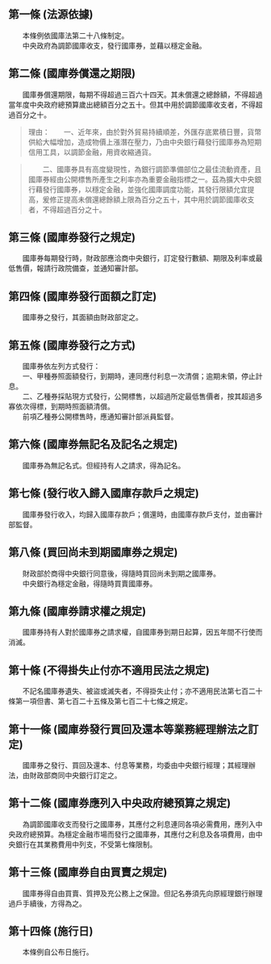 第一條 (法源依據)
-----------------
　　本條例依國庫法第二十八條制定。  
　　中央政府為調節國庫收支，發行國庫券，並藉以穩定金融。  


第二條 (國庫券償還之期限)
-------------------------
　　國庫券償還期限，每期不得超過三百六十四天。其未償還之總餘額，不得超過當年度中央政府總預算歲出總額百分之五十。但其中用於調節國庫收支者，不得超過百分之十。  
> 理由：　　一、近年來，由於對外貿易持續順差，外匯存底累積日豐，貨幣供給大幅增加，造成物價上漲潛在壓力，乃由中央銀行藉發行國庫券為短期信用工具，以調節金融，用資收縮通貨。

> 　　二、國庫券具有高度變現性，為銀行調節準備部位之最佳流動資產，且國庫券經由公開標售所產生之利率亦為重要金融指標之一。茲為擴大中央銀行藉發行國庫券，以穩定金融，並強化國庫調度功能，其發行限額允宜提高，爰修正提高未償還總餘額上限為百分之五十，其中用於調節國庫收支者，不得超過百分之十。



第三條 (國庫券發行之規定)
-------------------------
　　國庫券每期發行時，財政部應洽商中央銀行，訂定發行數額、期限及利率或最低售價，報請行政院備查，並通知審計部。  


第四條 (國庫券發行面額之訂定)
-----------------------------
　　國庫券之發行，其面額由財政部定之。  


第五條 (國庫券發行之方式)
-------------------------
　　國庫券依左列方式發行：  
　　一、甲種券照面額發行，到期時，連同應付利息一次清償；逾期未領，停止計息。  
　　二、乙種券採貼現方式發行，公開標售，以超過所定最低售價者，按其超過多寡依次得標，到期時照面額清償。  
　　前項乙種券公開標售時，應通知審計部派員監督。  


第六條 (國庫券無記名及記名之規定)
---------------------------------
　　國庫券為無記名式。但經持有人之請求，得為記名。  


第七條 (發行收入歸入國庫存款戶之規定)
-------------------------------------
　　國庫券發行收入，均歸入國庫存款戶；償還時，由國庫存款戶支付，並由審計部監督。  


第八條 (買回尚未到期國庫券之規定)
---------------------------------
　　財政部於商得中央銀行同意後，得隨時買回尚未到期之國庫券。  
　　中央銀行為穩定金融，得隨時買賣國庫券。  


第九條 (國庫券請求權之規定)
---------------------------
　　國庫券持有人對於國庫券之請求權，自國庫券到期日起算，因五年間不行使而消滅。  


第十條 (不得掛失止付亦不適用民法之規定)
---------------------------------------
　　不記名國庫券遺失、被盜或滅失者，不得掛失止付；亦不適用民法第七百二十條第一項但書、第七百二十五條及第七百二十七條之規定。  


第十一條 (國庫券發行買回及還本等業務經理辦法之訂定)
---------------------------------------------------
　　國庫券之發行、買回及還本、付息等業務，均委由中央銀行經理；其經理辦法，由財政部商同中央銀行訂定之。  


第十二條 (國庫券應列入中央政府總預算之規定)
-------------------------------------------
　　為調節國庫收支而發行之國庫券，其應付之利息連同各項必需費用，應列入中央政府總預算。為穩定金融市場而發行之國庫券，其應付之利息及各項費用，由中央銀行在其業務費用中列支，不受第七條限制。  


第十三條 (國庫券自由買賣之規定)
-------------------------------
　　國庫券得自由買賣、質押及充公務上之保證。但記名券須先向原經理銀行辦理過戶手續後，方得為之。  


第十四條 (施行日)
-----------------
　　本條例自公布日施行。